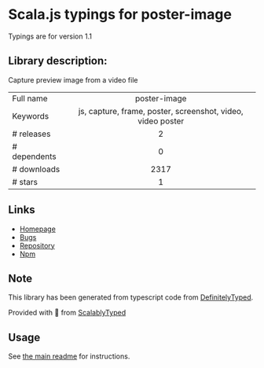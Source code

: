 
# Scala.js typings for poster-image

Typings are for version 1.1

## Library description:
Capture preview image from a video file

|                    |                 |
| ------------------ | :-------------: |
| Full name          | poster-image |
| Keywords           | js, capture, frame, poster, screenshot, video, video poster |
| # releases         | 2 |
| # dependents       | 0 |
| # downloads        | 2317 |
| # stars            | 1 |

## Links
- [Homepage](https://github.com/herrmannplatz/poster-image#readme)
- [Bugs](https://github.com/herrmannplatz/poster-image/issues)
- [Repository](https://github.com/herrmannplatz/poster-image)
- [Npm](https://www.npmjs.com/package/poster-image)
    


## Note
This library has been generated from typescript code from [DefinitelyTyped](https://definitelytyped.org).

Provided with :purple_heart: from [ScalablyTyped](https://github.com/oyvindberg/ScalablyTyped)

## Usage
See [the main readme](../../readme.md) for instructions.


